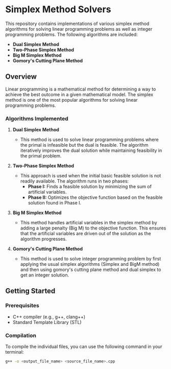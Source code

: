 # Simplex Method Solvers

This repository contains implementations of various simplex method algorithms for solving linear programming problems as well as integer programming problems. The following algorithms are included:

- **Dual Simplex Method**
- **Two-Phase Simplex Method**
- **Big M Simplex Method**
- **Gomory's Cutting Plane Method**

## Overview

Linear programming is a mathematical method for determining a way to achieve the best outcome in a given mathematical model. The simplex method is one of the most popular algorithms for solving linear programming problems.

### Algorithms Implemented

1. **Dual Simplex Method**
   - This method is used to solve linear programming problems where the primal is infeasible but the dual is feasible. The algorithm iteratively improves the dual solution while maintaining feasibility in the primal problem.

2. **Two-Phase Simplex Method**
   - This approach is used when the initial basic feasible solution is not readily available. The algorithm runs in two phases:
     - **Phase I:** Finds a feasible solution by minimizing the sum of artificial variables.
     - **Phase II:** Optimizes the objective function based on the feasible solution found in Phase I.

3. **Big M Simplex Method**
   - This method handles artificial variables in the simplex method by adding a large penalty (Big M) to the objective function. This ensures that the artificial variables are driven out of the solution as the algorithm progresses.

4. **Gomory's Cutting Plane Method**
     - This method is used to solve integer programming problem by first applying the usual simplex algorithms (Simplex and BigM method) and then using gomory's cutting plane method and dual simplex to get an integer solution.

## Getting Started

### Prerequisites

- C++ compiler (e.g., g++, clang++)
- Standard Template Library (STL)

### Compilation

To compile the individual files, you can use the following command in your terminal:

```bash
g++ -o <output_file_name> <source_file_name>.cpp
